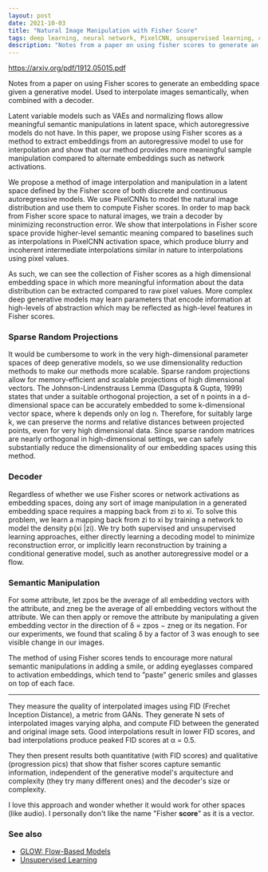 ```yaml
---
layout: post
date: 2021-10-03
title: "Natural Image Manipulation with Fisher Score"
tags: deep learning, neural network, PixelCNN, unsupervised learning, convolutional neural networks, paper, autoregressive
description: "Notes from a paper on using fisher scores to generate an embedding space given a generative model. Used to interpolate images semantically."
---
```


<https://arxiv.org/pdf/1912.05015.pdf>

Notes from a paper on using Fisher scores to generate an embedding space given a generative model. Used to interpolate images semantically, when combined with a decoder.

Latent variable models such as VAEs and normalizing flows allow meaningful semantic manipulations in latent space, which autoregressive models do
not have. In this paper, we propose using Fisher scores as a method to extract
embeddings from an autoregressive model to use for interpolation and show that
our method provides more meaningful sample manipulation compared to alternate
embeddings such as network activations.

We propose a method of image interpolation and manipulation in a latent space defined
by the Fisher score of both discrete and continuous autoregressive models. We use PixelCNNs
to model the natural image distribution and use them to compute Fisher scores. In order to map
back from Fisher score space to natural images, we train a decoder by minimizing reconstruction
error. We show that interpolations in Fisher score space provide higher-level semantic meaning
compared to baselines such as interpolations in PixelCNN activation space, which produce blurry
and incoherent intermediate interpolations similar in nature to interpolations using pixel values.

As such, we can see the collection of Fisher scores as a high dimensional embedding space in which
more meaningful information about the data distribution can be extracted compared to raw pixel
values. More complex deep generative models may learn parameters that encode information at
high-levels of abstraction which may be reflected as high-level features in Fisher scores.

### Sparse Random Projections
It would be cumbersome to work in the very high-dimensional parameter spaces of deep generative
models, so we use dimensionality reduction methods to make our methods more scalable. Sparse
random projections allow for memory-efficient and scalable projections of high dimensional vectors. The Johnson-Lindenstrauss Lemma (Dasgupta & Gupta, 1999) states that under a suitable
orthogonal projection, a set of n points in a d-dimensional space can be accurately embedded to
some k-dimensional vector space, where k depends only on log n. Therefore, for suitably large k,
we can preserve the norms and relative distances between projected points, even for very high dimensional data. Since sparse random matrices are nearly orthogonal in high-dimensional settings,
we can safely substantially reduce the dimensionality of our embedding spaces using this method.

### Decoder
Regardless of whether we use Fisher scores or network activations as embedding spaces, doing any sort of image manipulation in a generated embedding space requires a mapping back from zi to xi. To solve this problem, we learn a mapping back from zi to xi by training a network to model the density p(xi |zi). We try both supervised and unsupervised learning approaches, either directly learning a decoding model to minimize reconstruction error, or implicitly learn reconstruction by
training a conditional generative model, such as another autoregressive model or a flow.

### Semantic Manipulation
For some attribute, let zpos be the average of all embedding
vectors with the attribute, and zneg be the average of all embedding vectors without the attribute. We
can then apply or remove the attribute by manipulating a given embedding vector in the direction
of δ = zpos − zneg or its negation. For our experiments, we found that scaling δ by a factor of 3
was enough to see visible change in our images. 

The method of using Fisher scores tends to encourage more natural semantic manipulations in adding a smile, or
adding eyeglasses compared to activation embeddings, which tend to ”paste” generic smiles and glasses on top of each face.

---

They measure the quality of interpolated images using FID (Frechet Inception Distance), a metric from GANs. They generate N sets of interpolated images varying alpha, and compute FID between the generated and original image sets. Good interpolations result in lower FID scores, and bad interpolations produce peaked FID scores at α = 0.5.

They then present results both quantitative (with FID scores) and qualitative (progression pics) that show that fisher scores capture semantic information, independent of the generative model's arquitecture and complexity (they try many different ones) and the decoder's size or complexity.

I love this approach and wonder whether it would work for other spaces (like audio). I personally don't like the name "Fisher **score**" as it is a vector.

### See also

- [GLOW: Flow-Based Models](/wiki-articles/machine-learning/flow-based-models-glow)
- [Unsupervised Learning](/wiki-articles/machine-learning/unsupervised-learning-berkeley)
